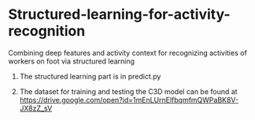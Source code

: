 # Structured-learning-for-activity-recognition
Combining deep features and activity context for recognizing activities of workers on foot via structured learning

1) The structured learning part is in predict.py

2) The dataset for training and testing the C3D model can be found at https://drive.google.com/open?id=1mEnLUrnElfbqmfmQWPaBK8V-JX8zZ_sV



